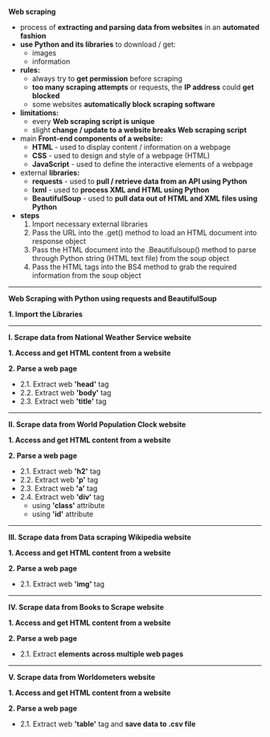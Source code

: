 **Web scraping**
- process of **extracting and parsing data from websites** in an **automated fashion**
- **use Python and its libraries** to download / get:
	- images
	- information
- **rules:**
	- always try to **get permission** before scraping
	- **too many scraping attempts** or requests, the **IP address** could **get blocked**
	- some websites **automatically block scraping software**
- **limitations:**   
	- every **Web scraping script is unique**
	- slight **change / update to a website breaks Web scraping script**
- main **Front-end components of a website:**
	- **HTML** - used to display content / information on a webpage
	- **CSS** - used to design and style of a webpage (HTML)
	- **JavaScript** - used to define the interactive elements of a webpage
-  external **libraries:**
	- **requests** - used to **pull / retrieve data from an API using Python**
	- **lxml** - used to **process XML and HTML using Python**
	- **BeautifulSoup** - used to **pull data out of HTML and XML files using Python**
- **steps**
	1. Import necessary external libraries
	2. Pass the URL into the .get() method to load an HTML document into response object
	3. Pass the HTML document into the .Beautifulsoup() method to parse through Python string (HTML text file) from the soup object
	4. Pass the HTML tags into the BS4 method to grab the required information from the soup object

___________________________________________________________________________________________________________________________________________


**Web Scraping with Python using requests and BeautifulSoup**

**1. Import the Libraries**

_________

**I. Scrape data from National Weather Service website**

**1. Access and get HTML content from a website**

**2. Parse a web page**
- 2.1. Extract web **'head'** tag
- 2.2. Extract web **'body'** tag
- 2.3. Extract web **'title'** tag

_________

**II. Scrape data from World Population Clock website**

**1. Access and get HTML content from a website**

**2. Parse a web page**
- 2.1. Extract web **'h2'** tag
- 2.2. Extract web **'p'** tag
- 2.3. Extract web **'a'** tag
- 2.4. Extract web **'div'** tag
	- using **'class'** attribute
	- using **'id'** attribute

_________

**III. Scrape data from Data scraping Wikipedia website**

**1. Access and get HTML content from a website**

**2. Parse a web page**
- 2.1. Extract web **'img'** tag

_________

**IV. Scrape data from Books to Scrape website**

**1. Access and get HTML content from a website**

**2. Parse a web page**
- 2.1. Extract **elements across multiple web pages**

_________

**V. Scrape data from Worldometers website**

**1. Access and get HTML content from a website**

**2. Parse a web page**
- 2.1. Extract web **'table'** tag and **save data to .csv file**
